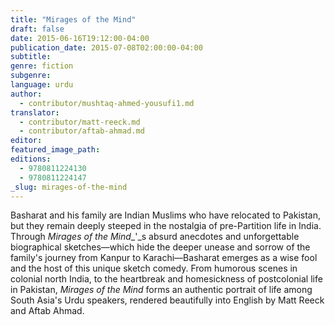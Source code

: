```yaml
---
title: "Mirages of the Mind"
draft: false
date: 2015-06-16T19:12:00-04:00
publication_date: 2015-07-08T02:00:00-04:00
subtitle:
genre: fiction
subgenre:
language: urdu
author:
  - contributor/mushtaq-ahmed-yousufi1.md
translator:
  - contributor/matt-reeck.md
  - contributor/aftab-ahmad.md
editor:
featured_image_path:
editions:
  - 9780811224130
  - 9780811224147
_slug: mirages-of-the-mind
---
```


Basharat and his family are Indian Muslims who have relocated to Pakistan, but they remain deeply steeped in the nostalgia of pre-Partition life in India. Through _Mirages of the Mind__'_s absurd anecdotes and unforgettable biographical sketches—which hide the deeper unease and sorrow of the family's journey from Kanpur to Karachi—Basharat emerges as a wise fool and the host of this unique sketch comedy. From humorous scenes in colonial north India, to the heartbreak and homesickness of postcolonial life in Pakistan, _Mirages of the Mind_ forms an authentic portrait of life among South Asia's Urdu speakers, rendered beautifully into English by Matt Reeck and Aftab Ahmad.

